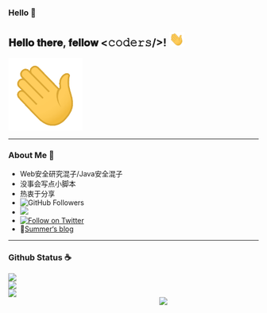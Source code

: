 ### Hello 👋

<h2> 𝐇𝐞𝐥𝐥𝐨 𝐭𝐡𝐞𝐫𝐞, 𝐟𝐞𝐥𝐥𝐨𝐰 <𝚌𝚘𝚍𝚎𝚛𝚜/>! <img src="./Hi.gif" width="30px"></h2>

 <img src="./Hi.gif" width="150px">

---

### About Me &#x1F4E3;

* Web安全研究混子/Java安全混子
* 没事会写点小脚本
* 热衷于分享
* ![GitHub Followers](https://img.shields.io/github/followers/SummerSec.svg?style=social&label=Follow)
* ![](https://visitor-badge.laobi.icu/badge?page_id=SummerSec.SummerSec)
* [![Follow on Twitter](https://img.shields.io/twitter/follow/SecSummers.svg)](https://twitter.com/intent/follow?screen_name=SecSummers)
* :book:[Summer‘s blog](https://summersec.github.io/BlogParpers)



---

### Github Status :coffee:


<img align='left' src="https://github-readme-stats.vercel.app/api?username=summersec&count_private=true&show_icons=true" width="420">
<img align='left' src="https://github-readme-stats.vercel.app/api/top-langs/?username=summersec&layout=compact" width="350" >


<img align='left' src="https://metrics.lecoq.io/summersec?template=classic&base.header=0&base.activity=0&base.community=0&base.repositories=0&base.metadata=0&isocalendar=1&isocalendar.duration=full-year&config.timezone=Asia%2FShanghai" width="500">


<img align='right' src="https://profile-counter.glitch.me/summersec/count.svg" width="200">
